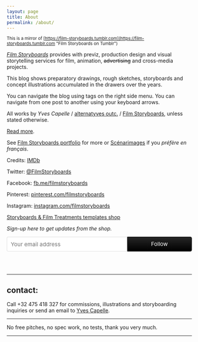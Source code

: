 ```yaml
---
layout: page
title: About
permalink: /about/
---
```


<small>This is a mirror of [https://film-storyboards.tumblr.com](https://film-storyboards.tumblr.com "Film Storyboards on Tumblr")</small>

*[Film Storyboards](https://film-storyboards.com "Film Storyboards Portfolio")* provides with previz, production design and visual storytelling services for film, animation, <strike> advertising</strike> and cross-media projects.

<p>This blog shows preparatory drawings, rough sketches, storyboards and concept illustrations accumulated in the drawers over the years.</p>

You can navigate the blog using tags on the right side menu. You can navigate from one post to another using your keyboard arrows.

<p>All works by <i>Yves Capelle</i> / <a href="https://alternatyves.com" title="alternatyves outc.">alternatyves outc.</a> / <a href="https://film-storyboards.com" title="Film Storyboards">Film Storyboards</a>, unless stated otherwise.</p>

[Read more](https://film-storyboards.be/2013/03/15/film-storyboards "Read more about Film Storyboards Drawers").

See [Film Storyboards portfolio](https://film-storyboards.com "Film Storyboards / Production Design") for more or [Scénarimages](https://film-storyboards.fr "Film Storyboards / Scénarimage") if you *préfère en français*.

Credits: [IMDb](https://www.imdb.com/name/nm2326905/ "Yves Capelle IMDb credits")

Twitter: [@FilmStoryboards](https://twitter.com/FilmStoryboards "Film Storyboards on Twitter")

Facebook: [fb.me/filmstoryboards](https://fb.me/filmstoryboards "Film Storyboards on Facebook")

Pinterest: [pinterest.com/filmstoryboards](https://www.pinterest.com/filmstoryboards/ "Film Storyboards on Pinterest")

Instagram: [instagram.com/filmstoryboards](https://www.instagram.com/filmstoryboards/ "Film Storyboards on Instagram")

[Storyboards & Film Treatments templates shop](https://gumroad.com/storyboards "Storyboards & Film treatment Shop on Gumroad")


*Sign-up here to get updates from the shop.*
<style> .gumroad-follow-form-embed { zoom: 1; } .gumroad-follow-form-embed:before, .gumroad-follow-form-embed:after { display: table; line-height: 0; content: ""; } .gumroad-follow-form-embed:after { clear: both; } .gumroad-follow-form-embed * { margin: 0; border: 0; padding: 0; outline: 0; box-sizing: border-box !important; float: left !important; } .gumroad-follow-form-embed input { border-radius: 4px; border-top-right-radius: 0; border-bottom-right-radius: 0; font-family: -apple-system, ".SFNSDisplay-Regular", "Helvetica Neue", Helvetica, Arial, sans-serif; font-size: 15px; line-height: 20px; background: #fff; border: 1px solid #ddd; border-right: 0; color: #aaa; padding: 10px; box-shadow: inset 0 1px 0 rgba(0, 0, 0, 0.02); background-position: top right; background-repeat: no-repeat; text-rendering: optimizeLegibility; font-smoothing: antialiased; -webkit-appearance: none; -moz-appearance: caret; width: 65% !important; height: 40px !important; } .gumroad-follow-form-embed button { border-radius: 4px; border-top-left-radius: 0; border-bottom-left-radius: 0; box-shadow: 0 1px 1px rgba(0, 0, 0, 0.12); -webkit-transition: all .05s ease-in-out; transition: all .05s ease-in-out; display: inline-block; padding: 11px 15px 12px; cursor: pointer; color: #fff; font-size: 15px; line-height: 100%; font-family: -apple-system, ".SFNSDisplay-Regular", "Helvetica Neue", Helvetica, Arial, sans-serif; background: #000000; border: 1px solid #000000; filter: "progid:DXImageTransform.Microsoft.gradient(startColorstr=#262626, endColorstr=#000000, GradientType=0)"; background: -webkit-linear-gradient(top, #262626, #000000); background: linear-gradient(to bottom, #262626, #000000); height: 40px !important; width: 35% !important; } </style><form action="https://gumroad.com/follow_from_embed_form" class="form gumroad-follow-form-embed" method="post"> <input name="seller_id" type="hidden" value="3564742708604"><input name="email" placeholder="Your email address" type="email"><button data-custom-highlight-color="" type="submit">Follow</button> </form>
<br>
<br>
<hr>

<h2>contact:</h2>

<p>Call +32  475 418 327 for commissions, illustrations and storyboarding  inquiries or send an email to <a href="https://film-storyboards.com/contact" title="Contact - Film Storyboards / Production Design">Yves Capelle</a>.</p>

<hr>

No free pitches, no spec work, no tests, thank you very much.
<hr>
